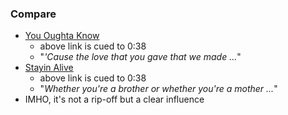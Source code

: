 
### Compare

* [You Oughta Know](https://youtu.be/NPcyTyilmYY?t=38)
    - above link is cued to 0:38
    - "*'Cause the love that you gave that we made ...*"
* [Stayin Alive](https://youtu.be/fNFzfwLM72c?t=38)
    - above link is cued to 0:38
    - "*Whether you're a brother or whether you're a mother ...*"
* IMHO, it's not a rip-off but a clear influence

